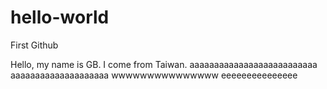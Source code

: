 # hello-world
First Github


Hello, my name is GB. I come from Taiwan.
aaaaaaaaaaaaaaaaaaaaaaaaaa
aaaaaaaaaaaaaaaaaaaa
wwwwwwwwwwwwwww
eeeeeeeeeeeeeee
